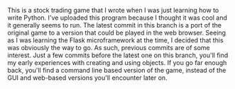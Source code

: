This is a stock trading game that I wrote when I was just learning how to write Python. I've uploaded this program because I thought it was cool and it generally seems to run. The latest commit in this branch is a port of the original game to a version that could be played in the web browser. Seeing as I was learning the Flask microframework at the time, I decided that this was obviously the way to go.
As such, previous commits are of some interest. Just a few commits before the latest one on this branch, you'll find my early experiences with creating and using objects. If you go far enough back, you'll find a command line based version of the game, instead of the GUI and web-based versions you'll encounter later on.

